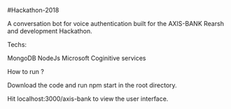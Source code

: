 #Hackathon-2018

A conversation bot for voice authentication built for the AXIS-BANK Rearsh and development Hackathon.


Techs:

MongoDB
NodeJs
Microsoft Coginitive services


How to run ?

Download the code and run npm start in the root directory.


Hit localhost:3000/axis-bank to view the user interface.
